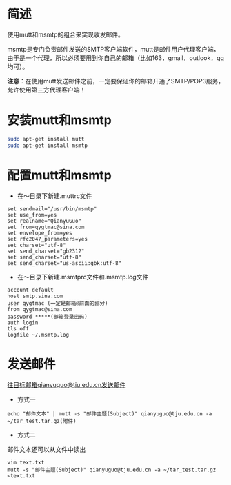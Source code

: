 # 简述

使用mutt和msmtp的组合来实现收发邮件。

msmtp是专门负责邮件发送的SMTP客户端软件，mutt是邮件用户代理客户端，由于是一个代理，所以必须要用到你自己的邮箱（比如163，gmail，outlook，qq均可）。

**注意**：在使用mutt发送邮件之前，一定要保证你的邮箱开通了SMTP/POP3服务，允许使用第三方代理客户端！

# 安装mutt和msmtp

```sh
sudo apt-get install mutt
sudo apt-get install msmtp
```

# 配置mutt和msmtp

* 在～目录下新建.muttrc文件

```shell
set sendmail="/usr/bin/msmtp"
set use_from=yes
set realname="QianyuGuo"
set from=qygtmac@sina.com
set envelope_from=yes
set rfc2047_parameters=yes
set charset="utf-8"
set send_charset="gb2312"
set send_charset="utf-8"
set send_charset="us-ascii:gbk:utf-8"
```

* 在～目录下新建.msmtprc文件和.msmtp.log文件

```shell
account default
host smtp.sina.com
user qygtmac (一定是邮箱@前面的部分)
from qygtmac@sina.com
password *****(邮箱登录密码)
auth login
tls off
logfile ~/.msmtp.log
```

# 发送邮件

往目标邮箱qianyuguo@tju.edu.cn发送邮件

* 方式一

```shell
echo "邮件文本" | mutt -s "邮件主题(Subject)" qianyuguo@tju.edu.cn -a ~/tar_test.tar.gz(附件) 
```

* 方式二

邮件文本还可以从文件中读出

```shell
vim text.txt
mutt -s "邮件主题(Subject)" qianyuguo@tju.edu.cn -a ~/tar_test.tar.gz <text.txt
```

